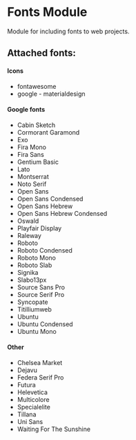 # Fonts Module
Module for including fonts to web projects.

## Attached fonts:
#### Icons
- fontawesome
- google - materialdesign
#### Google fonts
- Cabin Sketch
- Cormorant Garamond
- Exo
- Fira Mono
- Fira Sans
- Gentium Basic
- Lato
- Montserrat
- Noto Serif
- Open Sans
- Open Sans Condensed
- Open Sans Hebrew
- Open Sans Hebrew Condensed
- Oswald
- Playfair Display
- Raleway
- Roboto
- Roboto Condensed
- Roboto Mono
- Roboto Slab
- Signika
- Slabo13px
- Source Sans Pro
- Source Serif Pro
- Syncopate
- Titilliumweb
- Ubuntu
- Ubuntu Condensed
- Ubuntu Mono
#### Other
- Chelsea Market
- Dejavu
- Federa Serif Pro
- Futura
- Helevetica
- Multicolore
- Specialelite
- Tillana
- Uni Sans
- Waiting For The Sunshine

